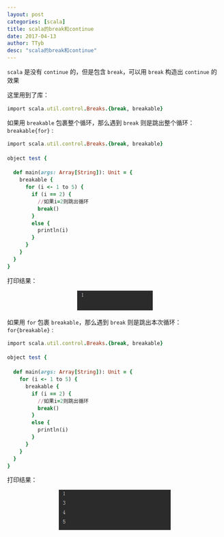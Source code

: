 ```yaml
---
layout: post
categories: [scala]
title: scala的break和continue
date: 2017-04-13
author: TTyb
desc: "scala的break和continue"
---
```


`scala` 是没有 `continue` 的，但是包含 `break`，可以用 `break` 构造出 `continue` 的效果

这里用到了库：

~~~ruby
import scala.util.control.Breaks.{break, breakable}
~~~

如果用 `breakable` 包裹整个循环，那么遇到 `break` 则是跳出整个循环：`breakable{for}` :

~~~ruby
import scala.util.control.Breaks.{break, breakable}

object test {

  def main(args: Array[String]): Unit = {
    breakable {
      for (i <- 1 to 5) {
        if (i == 2) {
          //如果i=2则跳出循环
          break()
        }
        else {
          println(i)
        }
      }
    }
  }
}
~~~
打印结果：

<p style="text-align:center"><img src="/static/postimage/scala/breakcontinue/996148-20170413142012126-563467794.png" class="img-responsive"/></p>

如果用 `for` 包裹 `breakable`，那么遇到 `break` 则是跳出本次循环：`for{breakable}` :

~~~ruby
import scala.util.control.Breaks.{break, breakable}

object test {

  def main(args: Array[String]): Unit = {
    for (i <- 1 to 5) {
      breakable {
        if (i == 2) {
          //如果i=2则跳出循环
          break()
        }
        else {
          println(i)
        }
      }
    }
  }
}

~~~

打印结果：

<p style="text-align:center"><img src="/static/postimage/scala/breakcontinue/996148-20170413141946205-10920181.png" class="img-responsive"/></p>